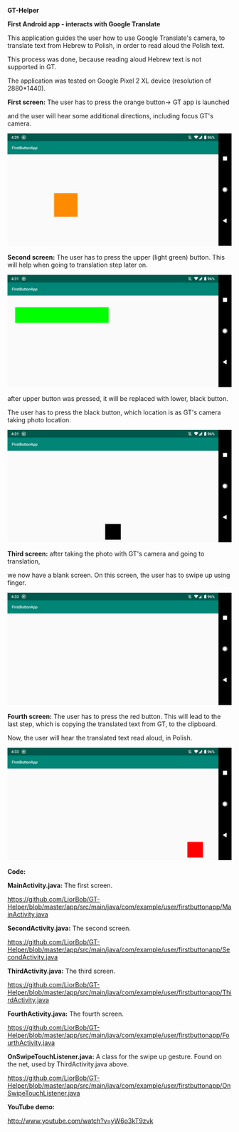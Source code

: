 **GT-Helper**

**First Android app - interacts with Google Translate**

This application guides the user how to use Google Translate's camera, to
translate text from Hebrew to Polish, in order to read aloud the Polish text.

This process was done, because reading aloud Hebrew text is not supported in GT.

The application was tested on Google Pixel 2 XL device (resolution of
2880\*1440).

**First screen:** The user has to press the orange button-\> GT app is launched

and the user will hear some additional directions, including focus GT's camera.

![C:\\Users\\user\\Downloads\\Screenshot_20190115-162932.png](media/abd7202ce32701a77742afe176b47370.png)

**Second screen:** The user has to press the upper (light green) button. This
will help when going to translation step later on.

![C:\\Users\\user\\Downloads\\Screenshot_20190115-163122.png](media/004c171d870afe7280055df994fa0eff.png)

after upper button was pressed, it will be replaced with lower, black button.

The user has to press the black button, which location is as GT's camera taking
photo location.

![C:\\Users\\user\\Downloads\\Screenshot_20190115-163155.png](media/e553cb7b33318fef779e9d617b5a92ef.png)

**Third screen:** after taking the photo with GT's camera and going to
translation,

we now have a blank screen. On this screen, the user has to swipe up using
finger.

![C:\\Users\\user\\Downloads\\Screenshot_20190115-163314.png](media/e956d525538054c5a93751b3eac6e232.png)

**Fourth screen:** The user has to press the red button. This will lead to the
last step, which is copying the translated text from GT, to the clipboard.

Now, the user will hear the translated text read aloud, in Polish.

![C:\\Users\\user\\Downloads\\Screenshot_20190115-163357.png](media/cd9d50491393d9babc9c562e6d13d88f.png)

**Code:**

**MainActivity.java:** The first screen.

<https://github.com/LiorBob/GT-Helper/blob/master/app/src/main/java/com/example/user/firstbuttonapp/MainActivity.java>

**SecondActivity.java:** The second screen.

<https://github.com/LiorBob/GT-Helper/blob/master/app/src/main/java/com/example/user/firstbuttonapp/SecondActivity.java>

**ThirdActivity.java:** The third screen.

<https://github.com/LiorBob/GT-Helper/blob/master/app/src/main/java/com/example/user/firstbuttonapp/ThirdActivity.java>

**FourthActivity.java:** The fourth screen.

<https://github.com/LiorBob/GT-Helper/blob/master/app/src/main/java/com/example/user/firstbuttonapp/FourthActivity.java>

**OnSwipeTouchListener.java:** A class for the swipe up gesture. Found on the
net, used by ThirdActivity.java above.

<https://github.com/LiorBob/GT-Helper/blob/master/app/src/main/java/com/example/user/firstbuttonapp/OnSwipeTouchListener.java>

**YouTube demo:**

<http://www.youtube.com/watch?v=yW6o3kT9zvk>
